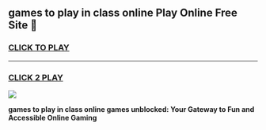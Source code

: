 
## games to play in class online Play Online Free Site 👋
<h3>
<a href="https://download.freeplayer.one?title=games_to_play_in_class_online&ref=21F">CLICK TO PLAY</a></h3>
<hr>

<h3>
<a href="https://download.freeplayer.one?title=games_to_play_in_class_online&ref=21F">CLICK 2 PLAY</a>
  
</h3>

<a href="https://download.freeplayer.one?title=games_to_play_in_class_online&ref=21F"><img src="https://cdnb.artstation.com/p/assets/images/images/032/539/853/original/anto-thomas-button-gif.gif"></a>


**games to play in class online games unblocked: Your Gateway to Fun and Accessible Online Gaming**
